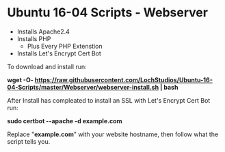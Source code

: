 # Ubuntu 16-04 Scripts - Webserver

* Installs Apache2.4
* Installs PHP 
    * Plus Every PHP Extenstion
* Installs Let's Encrypt Cert Bot

To download and install run:

**wget -O- https://raw.githubusercontent.com/LochStudios/Ubuntu-16-04-Scripts/master/Webserver/webserver-install.sh | bash**

After Install has compleated to install an SSL with Let's Encrypt Cert Bot run:

**sudo certbot --apache -d example.com**

Replace "**example.com**" with your website hostname, then follow what the script tells you.